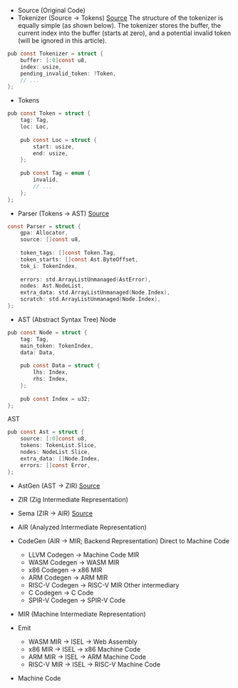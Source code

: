 - Source (Original Code)
- Tokenizer (Source -> Tokens)
[Source](https://mitchellh.com/zig/tokenizer)
The structure of the tokenizer is equally simple (as shown below). The tokenizer stores the buffer, the current index into the buffer (starts at zero), and a potential invalid token (will be ignored in this article).
```c
pub const Tokenizer = struct { 
	buffer: [:0]const u8, 
	index: usize, 
	pending_invalid_token: ?Token, 
	// ... 
};
```

- Tokens
```c
pub const Token = struct { 
	tag: Tag, 
	loc: Loc, 
	
	pub const Loc = struct { 
		start: usize, 
		end: usize, 
	}; 
	
	pub const Tag = enum { 
		invalid, 
		// ... 
	}; 
};
```
- Parser (Tokens -> AST)
[Source](https://mitchellh.com/zig/parser)
```c
const Parser = struct { 
	gpa: Allocator, 
	source: []const u8, 
	
	token_tags: []const Token.Tag, 
	token_starts: []const Ast.ByteOffset, 
	tok_i: TokenIndex, 
	
	errors: std.ArrayListUnmanaged(AstError), 
	nodes: Ast.NodeList, 
	extra_data: std.ArrayListUnmanaged(Node.Index), 
	scratch: std.ArrayListUnmanaged(Node.Index), 
};
```
- AST (Abstract Syntax Tree)
Node
```c
pub const Node = struct { 
	tag: Tag, 
	main_token: TokenIndex, 
	data: Data, 
	
	pub const Data = struct { 
		lhs: Index, 
		rhs: Index, 
	}; 
	
	pub const Index = u32;
};
```

AST
```c
pub const Ast = struct {
    source: [:0]const u8,
    tokens: TokenList.Slice,
    nodes: NodeList.Slice,
    extra_data: []Node.Index,
    errors: []const Error,
};
```
- AstGen (AST -> ZIR)
[Source](https://mitchellh.com/zig/astgen)

- ZIR (Zig Intermediate Representation)
- Sema (ZIR -> AIR)
[Source](https://mitchellh.com/zig/sema)
- AIR (Analyzed Intermediate Representation)
- CodeGen (AIR -> MIR; Backend Representation)
	Direct to Machine Code
	- LLVM Codegen -> Machine Code
	MIR
	- WASM Codegen -> WASM MIR
	- x86 Codegen -> x86 MIR
	- ARM Codegen -> ARM MIR
	- RISC-V Codegen -> RISC-V MIR
	Other intermediary
	- C Codegen -> C Code
	- SPIR-V Codegen -> SPIR-V Code
- MIR (Machine Intermediate Representation)
- Emit
	- WASM MIR -> ISEL -> Web Assembly
	- x86 MIR -> ISEL -> x86 Machine Code
	- ARM MIR -> ISEL -> ARM Machine Code
	- RISC-V MIR -> ISEL -> RISC-V Machine Code
- Machine Code